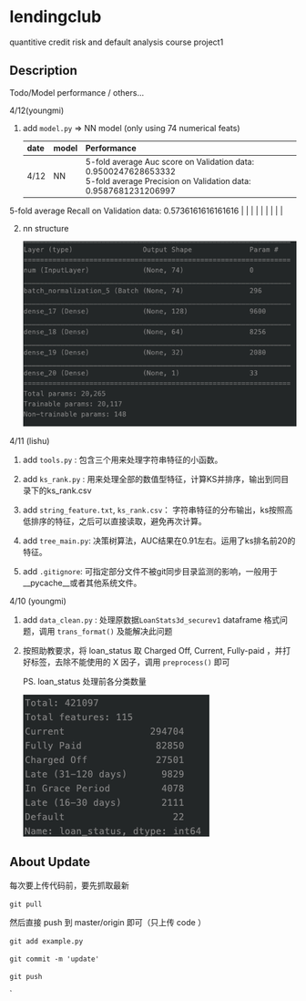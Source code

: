 # lendingclub
quantitive credit risk and default analysis course project1


## Description

Todo/Model performance / others… 

4/12(youngmi)

1. add `model.py` => NN model (only using 74 numerical feats)

   | date | model | Performance                                                  |
   | ---- | ----- | ------------------------------------------------------------ |
   | 4/12 | NN    | 5-fold average Auc score on Validation data: 0.9500247628653332<br/>5-fold average Precision on Validation data: 0.9587681231206997<br/>
5-fold average Recall on Validation data: 0.5736161616161616 |
   |      |       |                                                              |
   |      |       |                                                              |

2. nn structure

   ![nnmodel_stucture](https://github.com/youngmihuang/project1/blob/master/img/nnmodel_stucture.png)

4/11 (lishu)

1. add `tools.py` : 包含三个用来处理字符串特征的小函数。

2. add `ks_rank.py` : 用来处理全部的数值型特征，计算KS并排序，输出到同目录下的ks_rank.csv

3. add `string_feature.txt`, `ks_rank.csv`： 字符串特征的分布输出，ks按照高低排序的特征，之后可以直接读取，避免再次计算。

4. add `tree_main.py`: 决策树算法，AUC结果在0.91左右。运用了ks排名前20的特征。

5. add `.gitignore`: 可指定部分文件不被git同步目录监测的影响，一般用于__pycache__或者其他系统文件。


4/10 (youngmi)

1. add `data_clean.py` : 处理原数据`LoanStats3d_securev1` dataframe 格式问题，调用 `trans_format()` 及能解决此问题 

2. 按照助教要求，将 loan_status 取 Charged Off, Current, Fully-paid ，并打好标签，去除不能使用的 X 因子，调用 `preprocess()` 即可

   PS. loan_status 处理前各分类数量

   ![description](img/description.png)

   

## About Update

每次要上传代码前，要先抓取最新

`git pull`

然后直接 push 到 master/origin 即可（只上传 code ）

`git add example.py`

`git commit -m 'update' `

`git push`


`
